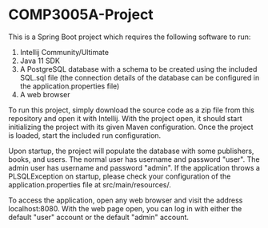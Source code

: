 # COMP3005A-Project
This is a Spring Boot project which requires the following software to run:
1. Intellij Community/Ultimate
2. Java 11 SDK
3. A PostgreSQL database with a schema to be created using the included SQL.sql file (the connection details of the database can be configured in the application.properties file)
4. A web browser

To run this project, simply download the source code as a zip file from this repository and open it with Intellij.
With the project open, it should start initializing the project with its given Maven configuration.
Once the project is loaded, start the included run configuration.

Upon startup, the project will populate the database with some publishers, books, and users.
The normal user has username and password "user". The admin user has username and password "admin".
If the application throws a PLSQLException on startup, please check your configuration of the application.properties file at src/main/resources/.

To access the application, open any web browser and visit the address localhost:8080.
With the web page open, you can log in with either the default "user" account or the default "admin" account.
